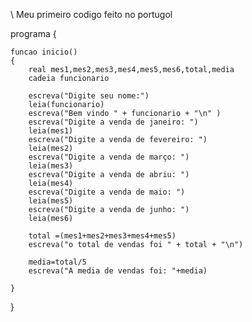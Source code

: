 \\ Meu primeiro codigo feito no portugol


programa
{
	
	funcao inicio()
	{
		real mes1,mes2,mes3,mes4,mes5,mes6,total,media
		cadeia funcionario

		escreva("Digite seu nome:")
		leia(funcionario)
		escreva("Bem vindo " + funcionario + "\n" )
		escreva("Digite a venda de janeiro: ")
		leia(mes1)
		escreva("Digite a venda de fevereiro: ")
		leia(mes2)
		escreva("Digite a venda de março: ")
		leia(mes3)
		escreva("Digite a venda de abriu: ")
		leia(mes4)
		escreva("Digite a venda de maio: ")
		leia(mes5)
		escreva("Digite a venda de junho: ")
		leia(mes6)

		total =(mes1+mes2+mes3+mes4+mes5)
		escreva("o total de vendas foi " + total + "\n")

		media=total/5
		escreva("A media de vendas foi: "+media)
		
	}
}
